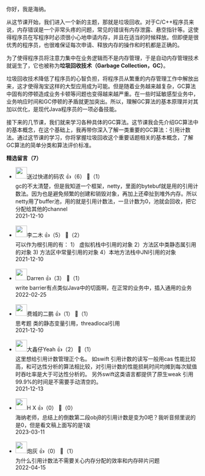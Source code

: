 你好，我是海纳。

从这节课开始，我们进入一个新的主题，那就是垃圾回收。对于C/C++程序员来说，内存错误是一个非常头疼的问题，常见的错误有内存泄露、悬空指针等。这使得程序员在写程序时必须很小心地申请内存，并且在适当的时候释放。但即便是很优秀的程序员，也很难保证每次申请、释放内存的操作和时机都是正确的。

为了使得程序员将注意力集中在业务逻辑而不是内存管理，于是自动内存管理技术就诞生了，它也被称为**垃圾回收技术（Garbage Collection，GC）**。

垃圾回收技术降低了程序员的心智负担，将程序员从繁重的内存管理工作中解放出来，这才使得淘宝这样的大型应用成为可能。但是随着业务越来越复杂，GC算法中固有的停顿造成业务卡顿等问题也变得越来越严重。在一些时延敏感型业务中，业务响应时间和GC停顿的矛盾就更加突出。所以，理解GC算法的基本原理并对其加以优化，是现代Java程序员的一项必备技能。

接下来的几节课，我们就来学习各种具体的GC算法。这节课我会先介绍GC算法中的基本概念，在这个基础上，我再带你深入了解一类重要的GC算法：引用计数法。通过这节课的学习，你将掌握垃圾回收这个重要话题相关的基本概念，了解GC算法的简单分类和算法评价标准。
<div><strong>精选留言（7）</strong></div><ul>
<li><img src="https://static001.geekbang.org/account/avatar/00/18/39/d2/845c0e39.jpg" width="30px"><span>送过快递的码农</span> 👍（6） 💬（1）<div>gc的不太清楚，但是我知道一个框架，netty，里面的bytebuf就是用的引用计数法。因为也是避免频繁的创建和销毁对象，再加上还牵扯到堆外内存。所以netty用了buffer池，用的就是引用计数法，一旦计数为0，池就会回收，把它分配给其他的channel</div>2021-12-10</li><br/><li><img src="https://static001.geekbang.org/account/avatar/00/10/d4/f3/129d6dfe.jpg" width="30px"><span>李二木</span> 👍（5） 💬（2）<div>可以作为根引用的有：
1） 虚拟机栈中引用的对象
2）方法区中类静态属引用的对象
3) 方法区中常量引用的对象
4）本地方法栈中JNI引用的对象</div>2021-12-10</li><br/><li><img src="https://static001.geekbang.org/account/avatar/00/13/26/38/ef063dc2.jpg" width="30px"><span>Darren</span> 👍（3） 💬（1）<div>write barrier有点类似Java中的切面啊，在正常的业务中，插入通用的业务</div>2022-02-25</li><br/><li><img src="https://static001.geekbang.org/account/avatar/00/10/cd/ed/825d84ee.jpg" width="30px"><span>费城的二鹏</span> 👍（1） 💬（1）<div>思考题
类的静态变量引用，threadlocal引用</div>2021-12-10</li><br/><li><img src="https://static001.geekbang.org/account/avatar/00/20/75/b5/858275ac.jpg" width="30px"><span>大鑫仔Yeah</span> 👍（2） 💬（1）<div>这里想给引用计数管理正个名。
如swift 引用计数的读写一般用cas 性能比较高，和可达性分析的算法相比较，对引用计数的性能损耗时间均摊到每次赋值时吞吐率是大于可达性分析的。   另外swift这类语言都提供了原生weak 引用 99.9%的时间是不需要手动清空的。 
</div>2021-12-13</li><br/><li><img src="https://static001.geekbang.org/account/avatar/00/1e/41/ed/31db8bce.jpg" width="30px"><span>H X</span> 👍（0） 💬（0）<div>海纳老师，总结上的倒数第二段objB的引用计数是变为0吧？我听音频里说的是0，但是看文稿上面写的是1诶 </div>2023-03-11</li><br/><li><img src="https://static001.geekbang.org/account/avatar/00/18/bf/f7/691a9200.jpg" width="30px"><span>炮灰</span> 👍（0） 💬（1）<div>为什么引用计数法不需要关心内存分配的效率和内存碎片问题</div>2022-04-15</li><br/>
</ul>